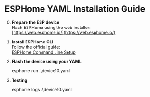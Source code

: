 # ESPHome YAML Installation Guide

0. **Prepare the ESP device**  
   Flash ESPHome using the web installer:  
   [https://web.esphome.io/](https://web.esphome.io/)

1. **Install ESPHome CLI**  
   Follow the official guide:  
   [ESPHome Command Line Setup](https://esphome.io/guides/installing_esphome/)

2. **Flash the device using your YAML**  

   esphome run .\device10.yaml


3. **Testing**

   esphome logs .\device10.yaml
